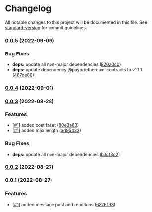 # Changelog

All notable changes to this project will be documented in this file. See [standard-version](https://github.com/conventional-changelog/standard-version) for commit guidelines.

### [0.0.5](https://github.com/paypr/message-contracts/compare/v0.0.4...v0.0.5) (2022-09-09)

### Bug Fixes

- **deps:** update all non-major dependencies ([820a0cb](https://github.com/paypr/message-contracts/commit/820a0cb711cfdfd7400013b8015b185dc4c4f698))
- **deps:** update dependency @paypr/ethereum-contracts to v1.1.1 ([487de80](https://github.com/paypr/message-contracts/commit/487de805d022e2976b368f878e7108f1f61c011f))

### [0.0.4](https://github.com/paypr/message-contracts/compare/v0.0.3...v0.0.4) (2022-09-01)

### [0.0.3](https://github.com/paypr/message-contracts/compare/v0.0.2...v0.0.3) (2022-08-28)

### Features

- [[#1](https://github.com/paypr/message-contracts/issues/1)] added cost facet ([80e3a83](https://github.com/paypr/message-contracts/commit/80e3a8324e631b8bb261e38056e21a9d11a030d0))
- [[#1](https://github.com/paypr/message-contracts/issues/1)] added max length ([ad95432](https://github.com/paypr/message-contracts/commit/ad95432d4ca81693da452c72b22b1a5eeef17fe9))

### Bug Fixes

- **deps:** update all non-major dependencies ([b3cf3c2](https://github.com/paypr/message-contracts/commit/b3cf3c2974b75ad5b55882d79b5314774add3ff3))

### [0.0.2](https://github.com/paypr/message-contracts/compare/v0.0.1...v0.0.2) (2022-08-27)

### 0.0.1 (2022-08-27)

### Features

- [[#1](https://github.com/paypr/message-contracts/issues/1)] added message post and reactions ([6826193](https://github.com/paypr/message-contracts/commit/682619385854d897b225e00b25ef4d15ef637bba))
